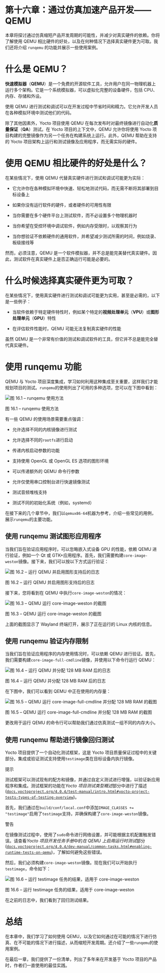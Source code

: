 

# 第十六章：通过仿真加速产品开发——QEMU

本章将探讨通过仿真缩短产品开发周期的可能性，并减少对真实硬件的依赖。你将了解使用 QEMU 相比硬件的好处，以及在何种情况下选择真实硬件更为可取。我们还将介绍 `runqemu` 的功能并展示一些使用案例。

# 什么是 QEMU？

**快速模拟器**（**QEMU**）是一个免费的开源软件工具，允许用户在同一物理机器上运行多个架构。它是一个系统模拟器，可以虚拟化完整的设备硬件，包括 CPU、内存、存储和外设。

使用 QEMU 进行测试和调试可以在开发过程中节省时间和精力。它允许开发人员在各种模拟环境中测试他们的代码。

除了其他因素外，Yocto 项目使用 QEMU 在每次发布时对最终镜像进行自动化**质量保证**（**QA**）测试。在 Yocto 项目的上下文中，QEMU 允许你将使用 Yocto 项目构建的完整镜像作为另一个任务在构建系统上运行。此外，QEMU 帮助在支持的 Yocto 项目架构上运行和测试镜像及应用程序，而无需实际的硬件。

# 使用 QEMU 相比硬件的好处是什么？

在某些情况下，使用 QEMU 代替真实硬件进行测试和调试可能更为实际：

+   它允许你在各种模拟环境中快速、轻松地测试代码，而无需不断将其部署到目标设备上

+   如果你没有运行软件的硬件，或者硬件的可用性有限

+   当你需要在多个硬件平台上测试软件，而不必设置多个物理机器时

+   当你希望在受控环境中调试软件，例如内存受限时，以观察其行为

+   当你想验证不依赖硬件的通用软件，并希望减少测试所需的时间，例如烧录、板级接线等

然而，必须注意，QEMU 是一个软件模拟器，并不总是能完美替代真实硬件。因此，测试软件在真实硬件上是否正确运行可能是必要的。

# 什么时候选择真实硬件更为可取？

在某些情况下，使用真实硬件进行测试和调试可能更为实用，甚至是必需的，以下是一些例子：

+   当软件依赖于特定硬件特性时，例如某个特定的**视频处理单元**（**VPU**）或**图形处理单元**（**GPU**）特性

+   在评估软件性能时，QEMU 可能无法复制真实硬件的性能

虽然 QEMU 是一个非常有价值的测试和调试软件的工具，但它并不总是能完全替代真实硬件。

# 使用 runqemu 功能

QEMU 与 Yocto 项目深度集成，学习如何利用这种集成至关重要，这样我们才能规划项目的测试。`runqemu`的使用列出了可用的多种选项，您可以在下图中看到：

![图 16.1 – runqemu 使用方法](img/Figure_16.1_B19361.jpg)

图 16.1 – runqemu 使用方法

有一些 QEMU 的使用场景需要重点强调：

+   允许选择不同的内核镜像进行测试

+   允许选择不同的`rootfs`进行启动

+   传递内核启动参数的功能

+   支持使用 OpenGL 或 OpenGL ES 选项的图形环境

+   可以传递额外的 QEMU 命令行参数

+   允许仅使用串口控制台进行快速镜像测试

+   测试音频堆栈支持

+   测试不同的初始化系统（例如，systemd）

在接下来的几个章节中，我们以`qemux86-64`机器为参考，介绍一些常见的用例，展示`runqemu`的主要功能。

## 使用 runqemu 测试图形应用程序

当我们旨在验证应用程序时，可以忽略嵌入式设备 GPU 的性能，依赖 QEMU 进行验证，例如一个 Qt 或 GTK+应用程序。首先，我们需要构建`core-image-weston`镜像。接下来，我们可以按以下方式运行验证：

![图 16.2 – 运行 QEMU 并启用图形支持后的日志](img/Figure_16.2_B19361.jpg)

图 16.2 – 运行 QEMU 并启用图形支持后的日志

接下来，您将看到在 QEMU 中执行`core-image-weston`的情况：

![图 16.3 – QEMU 运行 core-image-weston 的截图](img/Figure_16.3_B19361.jpg)

图 16.3 – QEMU 运行 core-image-weston 的截图

上面的截图显示了 Wayland 终端打开，展示了正在运行的 Linux 内核的信息。

## 使用 runqemu 验证内存限制

当我们旨在验证应用程序的内存使用情况时，可以依赖 QEMU 进行验证。首先，我们需要构建`core-image-full-cmdline`镜像，并使用以下命令行运行 QEMU：

![图 16.4 – 运行 QEMU 并分配 128 MB RAM 后的日志](img/Figure_16.4_B19361.jpg)

图 16.4 – 运行 QEMU 并分配 128 MB RAM 后的日志

在下图中，我们可以看到 QEMU 中正在使用的内存量：

![图 16.5 – QEMU 运行 core-image-full-cmdline 并分配 128 MB RAM 的截图](img/Figure_16.5_B19361.jpg)

图 16.5 – QEMU 运行 core-image-full-cmdline 并分配 128 MB RAM 的截图

更改用于运行 QEMU 的命令行可以帮助我们通过仿真测试一组不同的内存大小。

## 使用 runqemu 帮助进行镜像回归测试

Yocto 项目提供了一个自动化测试框架，这是 Yocto 项目质量保证过程中的关键部分。集成或验证测试支持使用`testimage`类在目标设备内执行镜像。

提示

测试框架可以测试现有的配方和镜像，并通过自定义测试进行增强，以验证新应用程序和集成。测试框架的功能在*Yocto 项目测试类型概述*部分中进行了描述([`docs.yoctoproject.org/4.0.4/test-manual/intro.html#yocto-project-tests-types-of-testing-overview`](https://docs.yoctoproject.org/4.0.4/test-manual/intro.html#yocto-project-tests-types-of-testing-overview))。

首先，我们通过在`build/conf/local.conf`中添加`IMAGE_CLASSES += "testimage"`启用了`testimage`支持，并确保构建了`core-image-weston`镜像。

警告

在镜像测试过程中，使用了`sudo`命令进行网络设置，并可能根据主机配置触发错误。请查看*Yocto 项目开发任务手册*中的*在 QEMU 上启用运行时测试*部分([`docs.yoctoproject.org/4.0.4/dev-manual/common-tasks.html#enabling-runtime-tests-on-qemu`](https://docs.yoctoproject.org/4.0.4/dev-manual/common-tasks.html#enabling-runtime-tests-on-qemu))，了解如何避免这些错误。

然后，我们必须构建`core-image-weston`镜像。现在我们可以开始执行`testimage`，命令如下：

![图 16.6 – 运行 testimage 任务的结果，适用于 core-image-weston](img/Figure_16.6_B19361.jpg)

图 16.6 – 运行 testimage 任务的结果，适用于 core-image-weston

在之前的日志中，我们看到了回归测试结果。

# 总结

在本章中，我们学习了如何使用 QEMU，以及它如何通过在可能的情况下进行仿真、在不可能的情况下进行描述，从而缩短开发周期。还介绍了一些`runqemu`的使用案例。

在最后一章，我们提供了一份清单，列出了多年来在开发基于 Yocto 项目的产品时，作者们一直使用的最佳实践。
